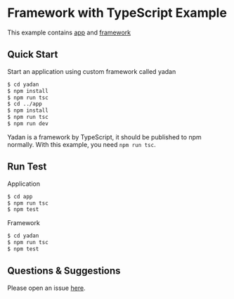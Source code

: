 # Framework with TypeScript Example

This example contains [app] and [framework]

## Quick Start

Start an application using custom framework called yadan

```bash
$ cd yadan
$ npm install
$ npm run tsc
$ cd ../app
$ npm install
$ npm run tsc
$ npm run dev
```

Yadan is a framework by TypeScript, it should be published to npm normally. With this example, you need `npm run tsc`.

## Run Test

Application

```bash
$ cd app
$ npm run tsc
$ npm test
```

Framework

```bash
$ cd yadan
$ npm run tsc
$ npm test
```

## Questions & Suggestions

Please open an issue [here](https://github.com/eggjs/egg/issues).

[app]: https://github.com/eggjs/examples/tree/master/framework-ts/app
[framework]: https://github.com/eggjs/examples/tree/master/framework-ts/yadan
